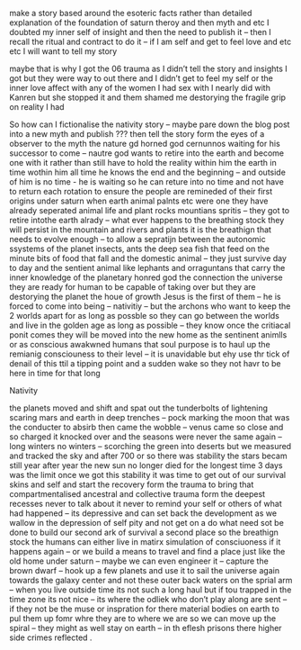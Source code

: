 make a story based around the esoteric facts rather than detailed explanation of the foundation of saturn theroy and then myth and etc 
I doubted my inner self of insight and then the need to publish it – then I recall the ritual and contract to do it – if I am self and get to feel love and etc etc I will want to tell my story 

maybe that is why I got the 06 trauma as I didn’t tell the story and insights I got but they were way to out there and I didn’t get to feel my self or the inner love affect with any of the women I had sex with I nearly did with Kanren but she stopped it and them shamed me destorying the  fragile grip on reality I had 

So how can I fictionalise the nativity story – maybe pare down the blog post into a new myth and publish ??? 
then tell the story form the eyes of a observer to the myth the nature gd horned god cernunnos waiting for his successor to come – nautre god wants to retire into the earth and become one with it rather than still have to hold the reality within him the earth in time wothin him all time he knows the end and the beginning – and outside of him is no time -
he is waiting so he can reture into no time and not have to return each rotation to ensure the people are remineded of their first origins under saturn when earth animal palnts etc were one 
they have already seperated animal life and plant rocks mountians spritis – they got to retire intothe earth alrady – what ever happens to the breathing stock they will persist in the mountain and rivers and plants 
it is the breathign  that needs to evolve enough – to allow a sepratijn between the autonomic ssystems of the planet  insects, ants the deep sea fish that feed on the minute bits of food that fall and the domestic animal – they just survive day to day and the sentient animal like lephants and orraguntans that carry the inner knowledge of the planetary honred god the connection the universe they are ready for human to be capable of taking over but they are destorying the planet the houe of growth 
Jesus is the first of them – he is forced to come into being – nativitiy – but the archons who want to keep the 2 worlds apart for as long as possble so they can go between the worlds and live in the golden age as long as possible – they know once  the critiacal ponit comes they will be moved into the new home as the sentinent animlls or as conscious awakwned humans that soul purpose is to haul up the remianig consciouness to their level – it is unavidable but ehy use thr tick of denail of this ttil a tipping point and a sudden wake so they not havr to be here in time for that long 


Nativity 

the planets moved and shift and spat out the tunderbolts of lightening scaring mars and earth in deep trenches – pock marking the moon that was the conducter to absirb 
then came the wobble – venus came so close and so charged it knocked over and the seasons were never the same again – long winters no winters – scorching the green into deserts but we measured and tracked the sky and after 700  or so there was stability the stars becam still year after year the new sun no longer died for the longest time  3 days was the limit once we got this stability it was time to get out of our survival skins and self and start the recovery form the trauma 
to bring that compartmentalised ancestral and collective trauma form the deepest recesses never to talk about it never to remind your self or others of what had happened – its depressive and can set back the development as we wallow in the depression of self pity and not get on a do what need sot be done to build our second ark of survival a second place so the breathign stock the humans can either live in matirx simulation of consciuoness if it happens again – or we build a means to travel and find a place just like the old home under saturn – maybe we can even engineer it – capture the brown dwarf – hook up a few planets and use it to sail the universe again towards the galaxy center and not these outer back waters on the sprial arm – when you live outside time its not such a long haul but if tou trapped in the time zone its not  nice – its where the odliek who don’t play along are sent – if they not be the muse or inspration for there   material bodies on earth to pul them up fomr whre they are to where we are so we can move up the spiral – they might as well stay on earth – in th eflesh prisons there higher side crimes reflected . 

